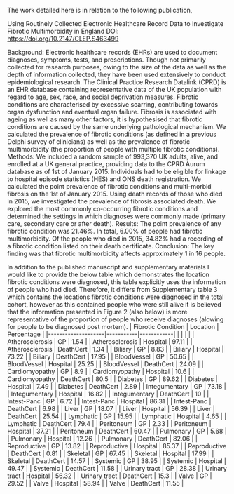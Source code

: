 The work detailed here is in relation to the following publication, 

Using Routinely Collected Electronic Healthcare Record Data to Investigate Fibrotic Multimorbidity in England
DOI: https://doi.org/10.2147/CLEP.S463499

Background: Electronic healthcare records (EHRs) are used to document diagnoses, symptoms, tests, and prescriptions. Though not primarily collected for research purposes, owing to the size of the data as well as the depth of information collected, they have been used extensively to conduct epidemiological research. The Clinical Practice Research Datalink (CPRD) is an EHR database containing representative data of the UK population with regard to age, sex, race, and social deprivation measures. Fibrotic conditions are characterised by excessive scarring, contributing towards organ dysfunction and eventual organ failure. Fibrosis is associated with ageing as well as many other factors, it is hypothesised that fibrotic conditions are caused by the same underlying pathological mechanism. We calculated the prevalence of fibrotic conditions (as defined in a previous Delphi survey of clinicians) as well as the prevalence of fibrotic multimorbidity (the proportion of people with multiple fibrotic conditions).
Methods: We included a random sample of 993,370 UK adults, alive, and enrolled at a UK general practice, providing data to the CPRD Aurum database as of 1st of January 2015. Individuals had to be eligible for linkage to hospital episode statistics (HES) and ONS death registration. We calculated the point prevalence of fibrotic conditions and multi-morbid fibrosis on the 1st of January 2015. Using death records of those who died in 2015, we investigated the prevalence of fibrosis associated death. We explored the most commonly co-occurring fibrotic conditions and determined the settings in which diagnoses were commonly made (primary care, secondary care or after death).
Results: The point prevalence of any fibrotic condition was 21.46%. In total, 6.00% of people had fibrotic multimorbidity. Of the people who died in 2015, 34.82% had a recording of a fibrotic condition listed on their death certificate.
Conclusion: The key finding was that fibrotic multimorbidity affects approximately 1 in 16 people.

In addition to the published manuscript and supplementary materials I would like to provide the below table which demonstrates the location fibrotic conditions were diagnosed, this table explicitly uses the information of people who had died. 
Therefore, it differs from Supplementary table 3 which contains the locations fibrotic conditions were diagnosed in the total cohort, however as this contained people who were still alive it is believed that the information presented in Figure 2 (also below) is more representative of the proportion of people who receive diagnoses (alowing for people to be diagnosed post mortem).
| Fibrotic Condition | Location  | Percentage |
|--------------------|-----------|------------|
|                    |           |            |
| Atherosclerosis    | GP        | 1.54       |
| Atherosclerosis    | Hospital  | 97.11      |
| Atherosclerosis    | DeathCert | 1.34       |
| Biliary            | GP        | 8.83       |
| Biliary            | Hospital  | 73.22      |
| Biliary            | DeathCert | 17.95      |
| BloodVessel        | GP        | 50.65      |
| BloodVessel        | Hospital  | 25.25      |
| BloodVessel        | DeathCert | 24.09      |
| Cardiomyopathy     | GP        | 8.9        |
| Cardiomyopathy     | Hospital  | 10.6       |
| Cardiomyopathy     | DeathCert | 80.5       |
| Diabetes           | GP        | 89.62      |
| Diabetes           | Hospital  | 7.49       |
| Diabetes           | DeathCert | 2.89       |
| Integumentary      | GP        | 73.18      |
| Integumentary      | Hospital  | 16.82      |
| Integumentary      | DeathCert | 10         |
| Intest-Panc        | GP        | 6.72       |
| Intest-Panc        | Hospital  | 86.31      |
| Intest-Panc        | DeathCert | 6.98       |
| Liver              | GP        | 18.07      |
| Liver              | Hospital  | 56.39      |
| Liver              | DeathCert | 25.54      |
| Lymphatic          | GP        | 15.95      |
| Lymphatic          | Hospital  | 4.65       |
| Lymphatic          | DeathCert | 79.4       |
| Peritoneum         | GP        | 2.33       |
| Peritoneum         | Hospital  | 37.21      |
| Peritoneum         | DeathCert | 60.47      |
| Pulmonary          | GP        | 5.68       |
| Pulmonary          | Hospital  | 12.26      |
| Pulmonary          | DeathCert | 82.06      |
| Reproductive       | GP        | 13.82      |
| Reproductive       | Hospital  | 85.37      |
| Reproductive       | DeathCert | 0.81       |
| Skeletal           | GP        | 67.45      |
| Skeletal           | Hospital  | 17.99      |
| Skeletal           | DeathCert | 14.57      |
| Systemic           | GP        | 38.95      |
| Systemic           | Hospital  | 49.47      |
| Systemic           | DeathCert | 11.58      |
| Urinary tract      | GP        | 28.38      |
| Urinary tract      | Hospital  | 56.32      |
| Urinary tract      | DeathCert | 15.3       |
| Valve              | GP        | 29.52      |
| Valve              | Hospital  | 58.94      |
| Valve              | DeathCert | 11.55      |
